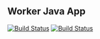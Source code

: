 ## Worker Java App

[![Build Status](http://34.65.68.51:8080/buildStatus/icon?job=instavote%2Fworker-build&subject=Build&color=blue)](http://34.65.68.51:8080/job/instavote/job/worker-build/)
[![Build Status](http://34.65.68.51:8080/buildStatus/icon?job=instavote%2Fworker-test&subject=UnitTest)](http://34.65.68.51:8080/job/instavote/job/worker-test/)
